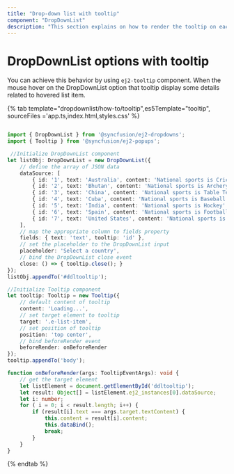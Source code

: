 ```yaml
---
title: "Drop-down list with tooltip"
component: "DropDownList"
description: "This section explains on how to render the tooltip on each list item of the Syncfusion JavaScript drop-down list control."
---
```


# DropDownList options with tooltip

You can achieve this behavior by using `ej2-tooltip` component. When the mouse hover on the DropDownList option that tooltip display some details related to hovered list item.

{% tab template="dropdownlist/how-to/tooltip",es5Template="tooltip", sourceFiles ='app.ts,index.html,styles.css' %}

```typescript

import { DropDownList } from '@syncfusion/ej2-dropdowns';
import { Tooltip } from '@syncfusion/ej2-popups';

 //Initialize DropDownList component
let listObj: DropDownList = new DropDownList({
    // define the array of JSON data
    dataSource: [
        { id: '1', text: 'Australia', content: 'National sports is Cricket' },
        { id: '2', text: 'Bhutan', content: 'National sports is Archery' },
        { id: '3', text: 'China', content: 'National sports is Table Tennis' },
        { id: '4', text: 'Cuba', content: 'National sports is Baseball' },
        { id: '5', text: 'India', content: 'National sports is Hockey' },
        { id: '6', text: 'Spain', content: 'National sports is Football' },
        { id: '7', text: 'United States', content: 'National sports is Baseball' }
    ],
    // map the appropriate column to fields property
    fields: { text: 'text', tooltip: 'id' },
    // set the placeholder to the DropDownList input
    placeholder: 'Select a country',
    // bind the DropDownList close event
    close: () => { tooltip.close(); }
});
listObj.appendTo('#ddltooltip');

//Initialize Tooltip component
let tooltip: Tooltip = new Tooltip({
    // default content of tooltip
    content: 'Loading...',
    // set target element to tooltip
    target: '.e-list-item',
    // set position of tooltip
    position: 'top center',
    // bind beforeRender event
    beforeRender: onBeforeRender
});
tooltip.appendTo('body');

function onBeforeRender(args: TooltipEventArgs): void {
    // get the target element
    let listElement = document.getElementById('ddltooltip');
    let result: Object[] = listElement.ej2_instances[0].dataSource;
    let i: number;
    for ( i = 0; i < result.length; i++) {
        if (result[i].text === args.target.textContent) {
            this.content = result[i].content;
            this.dataBind();
            break;
        }
    }
}

```

{% endtab %}